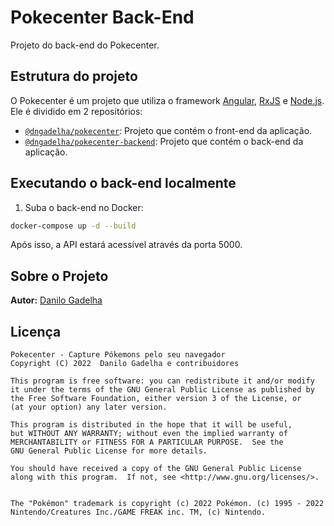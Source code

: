 # Pokecenter Back-End

Projeto do back-end do Pokecenter.


## Estrutura do projeto

O Pokecenter é um projeto que utiliza o framework [Angular](https://angular.io/), [RxJS](https://rxjs.dev/) e [Node.js](https://nodejs.org/). Ele é dividido em 2 repositórios:

- [`@dngadelha/pokecenter`](https://github.com/dngadelha/pokecenter): Projeto que contém o front-end da aplicação.
- [`@dngadelha/pokecenter-backend`](https://github.com/dngadelha/pokecenter-backend): Projeto que contém o back-end da aplicação.


## Executando o back-end localmente

1. Suba o back-end no Docker:

```sh
docker-compose up -d --build
```

Após isso, a API estará acessível através da porta 5000.


## Sobre o Projeto

**Autor:** [Danilo Gadelha](mailto:dngadelha@outlook.com)


## Licença

    Pokecenter - Capture Pókemons pelo seu navegador
    Copyright (C) 2022  Danilo Gadelha e contribuidores

    This program is free software: you can redistribute it and/or modify
    it under the terms of the GNU General Public License as published by
    the Free Software Foundation, either version 3 of the License, or
    (at your option) any later version.

    This program is distributed in the hope that it will be useful,
    but WITHOUT ANY WARRANTY; without even the implied warranty of
    MERCHANTABILITY or FITNESS FOR A PARTICULAR PURPOSE.  See the
    GNU General Public License for more details.

    You should have received a copy of the GNU General Public License
    along with this program.  If not, see <http://www.gnu.org/licenses/>.


    The "Pokémon" trademark is copyright (c) 2022 Pokémon. (c) 1995 - 2022
    Nintendo/Creatures Inc./GAME FREAK inc. TM, (c) Nintendo.
